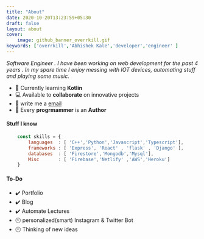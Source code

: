 ```yaml
---
title: "About"
date: 2020-10-20T13:23:59+05:30
draft: false
layout: about
cover:
    image: github_banner_overrkill.gif
keywords: ['overrkill','Abhishek Kale','developer','engineer' ]
---
```





*Software Engineer . I have been working on web development for the past 4 years . In my spare time I enjoy messing with IOT devices, automating stuff and playing some music.*

- 🌱 Currently learning **Kotlin**<br> 
- 💻 Available to **collaborate** on innovative projects 
- 📧 write me a [email](mailto:zabhishekkale@gmail.com) <br> 
- 📌 Every **progrmammer** is an **Author**  <br>

#### Stuff I know
```javascript
    const skills = {
        languages  : [ 'C++','Python','Javascript','Typescript'],
        frameworks : [ 'Express', 'React' , 'flask' , 'Django' ],
        databases  : [ 'Firestore','Mongodb','Mysql'],
        Misc       : [ 'Firebase','Netlify' ,'AWS','Heroku']
    }
```
#### To-Do

- ✔️ Portfolio
- ✔️ Blog
- ✔️ Automate Lectures
- 🕙 personalized(smart)  Instagram & Twitter Bot
- 🕙 Thinking of new ideas
